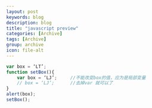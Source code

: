```yaml
---
layout: post
keywords: blog
description: blog
title: "javascript preview"
categories: [Archive]
tags: [Archive]
group: archive
icon: file-alt
---
```


``` javascript
var box = ‘LT’;
function setBox(){
	var box = ‘LJ’;		//不能改变box的值，应为是局部变量
	// box = ‘LJ’;		//去掉var 就可以了
}
alert(box);
setBox();
```




